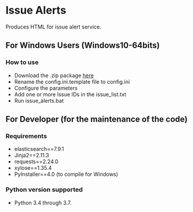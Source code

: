# Issue Alerts

Produces HTML for issue alert service.

## For Windows Users (Windows10-64bits)
### How to use
- Download the .zip package [here](https://github.com/scieloorg/scielo_exports/raw/master/issue_alerts/dist/issue_alerts.zip)
- Rename the config.ini.template file to config.ini
- Configure the parameters
- Add one or more Issue IDs in the issue_list.txt
- Run issue_alerts.bat

## For Developer (for the maintenance of the code)
### Requirements
- elasticsearch==7.9.1
- Jinja2==2.11.3
- requests==2.24.0
- xylose==1.35.4
- PyInstaller==4.0 (to compile for Windows)
### Python version supported
- Python 3.4 through 3.7.
